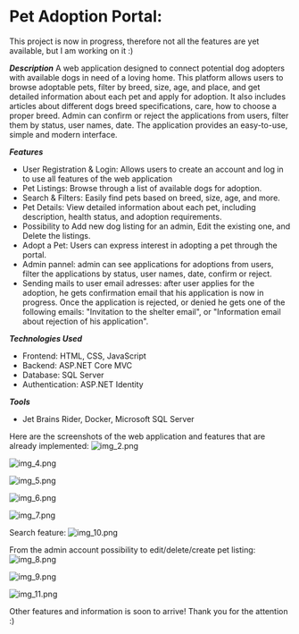 # **Pet Adoption Portal:**

This project is now in progress, therefore not all the features are yet available, but I am working on it :)

**_Description_**
A web application designed to connect potential dog adopters with available dogs in need of a loving home. This platform allows users to browse adoptable pets, filter by breed, size, age, and place, and get detailed information about each pet and apply for adoption.
It also includes articles about different dogs breed specifications, care, how to choose a proper breed.
Admin can confirm or reject the applications from users, filter them by status, user names, date.
The application provides an easy-to-use, simple and modern interface.


**_Features_**
- User Registration & Login: Allows users to create an account and log in to use all features of the web application
- Pet Listings: Browse through a list of available dogs for adoption.
- Search & Filters: Easily find pets based on breed, size, age, and more.
- Pet Details: View detailed information about each pet, including description, health status, and adoption requirements.
- Possibility to Add new dog listing for an admin, Edit the existing one, and Delete the listings.
- Adopt a Pet: Users can express interest in adopting a pet through the portal.
- Admin pannel: admin can see applications for adoptions from users, filter the applications by status, user names, date, confirm or reject.
- Sending mails to user email adresses: after user applies for the adoption, he gets confirmation email that his application is now in progress. Once the application is rejected, or denied he gets one of the following emails: "Invitation to the shelter email", or "Information email about rejection of his application".


**_Technologies Used_**
- Frontend: HTML, CSS, JavaScript
- Backend: ASP.NET Core MVC
- Database: SQL Server
- Authentication: ASP.NET Identity

**_Tools_**
- Jet Brains Rider, Docker, Microsoft SQL Server


Here are the screenshots of the web application and features that are already implemented:
![img_2.png](img_2.png)

![img_4.png](img_4.png)

![img_5.png](img_5.png)

![img_6.png](img_6.png)

![img_7.png](img_7.png)

Search feature:
![img_10.png](img_10.png)

From the admin account possibility to edit/delete/create pet listing:
![img_8.png](img_8.png)

![img_9.png](img_9.png)

![img_11.png](img_11.png)

Other features and information is soon to arrive!
Thank you for the attention :) 
